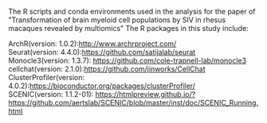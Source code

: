 The R scripts and conda environments used in the analysis for the paper of "Transformation of brain myeloid cell populations by SIV in rhesus macaques revealed by multiomics"
The R packages in this study include: 

ArchR(version: 1.0.2):http://www.archrproject.com/ \
Seurat(version: 4.4.0):https://github.com/satijalab/seurat \
Monocle3(version: 1.3.7): https://github.com/cole-trapnell-lab/monocle3 \
cellchat(version: 2.1.0):https://github.com/jinworks/CellChat \
ClusterProfiler(version: 4.0.2):https://bioconductor.org/packages/clusterProfiler/ \
SCENIC(version: 1.1.2-01): https://htmlpreview.github.io/?https://github.com/aertslab/SCENIC/blob/master/inst/doc/SCENIC_Running.html
